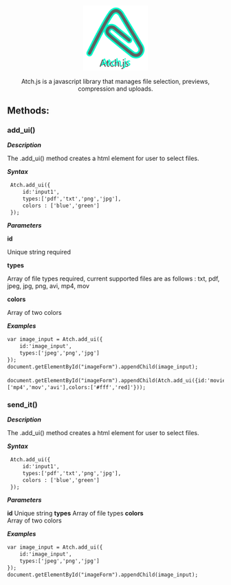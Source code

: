 <p align="center">
<img src="./atch_logo.svg" width="30%">
</p>
<p align="center">  Atch.js is a javascript library that manages file selection, previews, compression and uploads. </p>

## Methods: ##

### add_ui() ###
  ***Description*** 
  
  The .add_ui() method creates a html element for user to select files.
  
  ***Syntax***
  
     Atch.add_ui({
         id:'input1',
         types:['pdf','txt','png','jpg'],
         colors : ['blue','green']
     });

  ***Parameters*** 
  
  **id**

   Unique string required
     
  **types**
  
   Array of file types required, current supported files are as follows : txt, pdf, jpeg, jpg, png, avi, mp4, mov
     
  **colors**   
  
   Array of two colors
  
   ***Examples***
  
    var image_input = Atch.add_ui({
        id:'image_input',
        types:['jpeg','png','jpg']
    });
    document.getElementById("imageForm").appendChild(image_input);
    
    document.getElementById("imageForm").appendChild(Atch.add_ui({id:'movie_inputs',types:['mp4','mov','avi'],colors:['#fff','red]'}));

    
### send_it() ### 
***Description*** 
  
  The .add_ui() method creates a html element for user to select files.
  
  ***Syntax***
  
     Atch.add_ui({
         id:'input1',
         types:['pdf','txt','png','jpg'],
         colors : ['blue','green']
     });

  ***Parameters*** 
  
  **id**
     Unique string 
  **types**
     Array of file types
  **colors**   
     Array of two colors
  
 
  ***Examples***
  
    var image_input = Atch.add_ui({
        id:'image_input',
        types:['jpeg','png','jpg']
    });
    document.getElementById("imageForm").appendChild(image_input);

